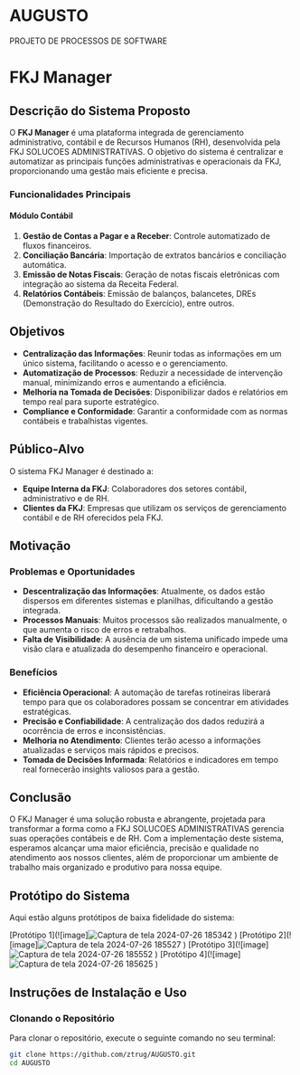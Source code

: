 # AUGUSTO
PROJETO DE PROCESSOS DE SOFTWARE 
# FKJ Manager

## Descrição do Sistema Proposto

O **FKJ Manager** é uma plataforma integrada de gerenciamento administrativo, contábil e de Recursos Humanos (RH), desenvolvida pela FKJ SOLUCOES ADMINISTRATIVAS. O objetivo do sistema é centralizar e automatizar as principais funções administrativas e operacionais da FKJ, proporcionando uma gestão mais eficiente e precisa.

### Funcionalidades Principais

#### Módulo Contábil
1. **Gestão de Contas a Pagar e a Receber**: Controle automatizado de fluxos financeiros.
2. **Conciliação Bancária**: Importação de extratos bancários e conciliação automática.
3. **Emissão de Notas Fiscais**: Geração de notas fiscais eletrônicas com integração ao sistema da Receita Federal.
4. **Relatórios Contábeis**: Emissão de balanços, balancetes, DREs (Demonstração do Resultado do Exercício), entre outros.

## Objetivos

- **Centralização das Informações**: Reunir todas as informações em um único sistema, facilitando o acesso e o gerenciamento.
- **Automatização de Processos**: Reduzir a necessidade de intervenção manual, minimizando erros e aumentando a eficiência.
- **Melhoria na Tomada de Decisões**: Disponibilizar dados e relatórios em tempo real para suporte estratégico.
- **Compliance e Conformidade**: Garantir a conformidade com as normas contábeis e trabalhistas vigentes.

## Público-Alvo

O sistema FKJ Manager é destinado a:
- **Equipe Interna da FKJ**: Colaboradores dos setores contábil, administrativo e de RH.
- **Clientes da FKJ**: Empresas que utilizam os serviços de gerenciamento contábil e de RH oferecidos pela FKJ.

## Motivação

### Problemas e Oportunidades

- **Descentralização das Informações**: Atualmente, os dados estão dispersos em diferentes sistemas e planilhas, dificultando a gestão integrada.
- **Processos Manuais**: Muitos processos são realizados manualmente, o que aumenta o risco de erros e retrabalhos.
- **Falta de Visibilidade**: A ausência de um sistema unificado impede uma visão clara e atualizada do desempenho financeiro e operacional.

### Benefícios

- **Eficiência Operacional**: A automação de tarefas rotineiras liberará tempo para que os colaboradores possam se concentrar em atividades estratégicas.
- **Precisão e Confiabilidade**: A centralização dos dados reduzirá a ocorrência de erros e inconsistências.
- **Melhoria no Atendimento**: Clientes terão acesso a informações atualizadas e serviços mais rápidos e precisos.
- **Tomada de Decisões Informada**: Relatórios e indicadores em tempo real fornecerão insights valiosos para a gestão.

## Conclusão

O FKJ Manager é uma solução robusta e abrangente, projetada para transformar a forma como a FKJ SOLUCOES ADMINISTRATIVAS gerencia suas operações contábeis e de RH. Com a implementação deste sistema, esperamos alcançar uma maior eficiência, precisão e qualidade no atendimento aos nossos clientes, além de proporcionar um ambiente de trabalho mais organizado e produtivo para nossa equipe.

## Protótipo do Sistema

Aqui estão alguns protótipos de baixa fidelidade do sistema:

[Protótipo 1](![image]![Captura de tela 2024-07-26 185342](https://github.com/user-attachments/assets/dedf6e6d-6bfe-42f2-bbf1-dc625075aa60)
)
[Protótipo 2](![image]![Captura de tela 2024-07-26 185527](https://github.com/user-attachments/assets/4ec967dc-91dd-4035-93f2-b9f1d152e3a5)
)
[Protótipo 3](![image]![Captura de tela 2024-07-26 185552](https://github.com/user-attachments/assets/fcdfe673-e33c-46c6-853f-8fc74d89d232)
)
[Protótipo 4](![image]![Captura de tela 2024-07-26 185625](https://github.com/user-attachments/assets/99d942d6-f7c5-4030-923e-491597475014)
)

## Instruções de Instalação e Uso

### Clonando o Repositório

Para clonar o repositório, execute o seguinte comando no seu terminal:

```bash
git clone https://github.com/ztrug/AUGUSTO.git
cd AUGUSTO
